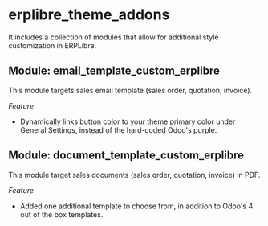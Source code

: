 # erplibre_theme_addons
It includes a collection of modules that allow for additional style customization in ERPLibre.


## Module: email_template_custom_erplibre
This module targets sales email template (sales order, quotation, invoice).  

*Feature*
* Dynamically links button color to your theme primary color under General Settings, instead of the hard-coded Odoo's purple.


## Module: document_template_custom_erplibre
This module target sales documents (sales order, quotation, invoice) in PDF.

*Feature*
* Added one additional template to choose from, in addition to Odoo's 4 out of the box templates.
